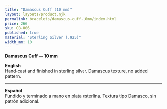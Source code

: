 ```yaml
---
title: "Damascus Cuff (10 mm)"
layout: layouts/product.njk
permalink: bracelets/damascus-cuff-10mm/index.html
price: 266
sku: CB-006
published: true
material: "Sterling Silver (.925)"
width_mm: 10
---
```


**Damascus Cuff — 10 mm**

**English**  
Hand‑cast and finished in sterling silver. Damascus texture, no added pattern.

---

**Español**  
Fundido y terminado a mano en plata esterlina. Textura tipo Damasco, sin patrón adicional.
